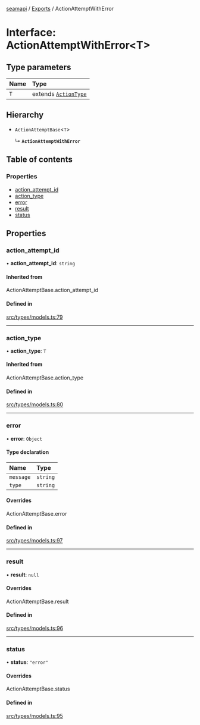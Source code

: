 [seamapi](../README.md) / [Exports](../modules.md) / ActionAttemptWithError

# Interface: ActionAttemptWithError<T\>

## Type parameters

| Name | Type |
| :------ | :------ |
| `T` | extends [`ActionType`](../modules.md#actiontype) |

## Hierarchy

- `ActionAttemptBase`<`T`\>

  ↳ **`ActionAttemptWithError`**

## Table of contents

### Properties

- [action\_attempt\_id](ActionAttemptWithError.md#action_attempt_id)
- [action\_type](ActionAttemptWithError.md#action_type)
- [error](ActionAttemptWithError.md#error)
- [result](ActionAttemptWithError.md#result)
- [status](ActionAttemptWithError.md#status)

## Properties

### action\_attempt\_id

• **action\_attempt\_id**: `string`

#### Inherited from

ActionAttemptBase.action\_attempt\_id

#### Defined in

[src/types/models.ts:79](https://github.com/seamapi/javascript/blob/main/src/types/models.ts#L79)

___

### action\_type

• **action\_type**: `T`

#### Inherited from

ActionAttemptBase.action\_type

#### Defined in

[src/types/models.ts:80](https://github.com/seamapi/javascript/blob/main/src/types/models.ts#L80)

___

### error

• **error**: `Object`

#### Type declaration

| Name | Type |
| :------ | :------ |
| `message` | `string` |
| `type` | `string` |

#### Overrides

ActionAttemptBase.error

#### Defined in

[src/types/models.ts:97](https://github.com/seamapi/javascript/blob/main/src/types/models.ts#L97)

___

### result

• **result**: ``null``

#### Overrides

ActionAttemptBase.result

#### Defined in

[src/types/models.ts:96](https://github.com/seamapi/javascript/blob/main/src/types/models.ts#L96)

___

### status

• **status**: ``"error"``

#### Overrides

ActionAttemptBase.status

#### Defined in

[src/types/models.ts:95](https://github.com/seamapi/javascript/blob/main/src/types/models.ts#L95)
